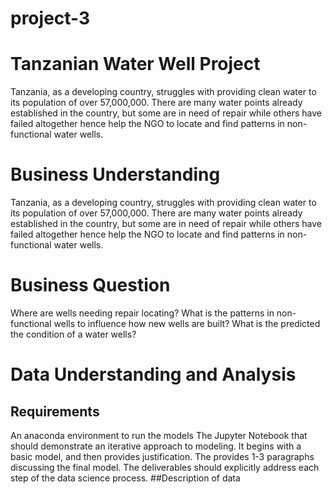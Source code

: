 # project-3
# Tanzanian Water Well Project
Tanzania, as a developing country, struggles with providing clean water to its population of over 57,000,000. There are many water points already established in the country, but some are in need of repair while others have failed altogether hence help the NGO to locate and find patterns in non-functional water wells.
# Business Understanding
Tanzania, as a developing country, struggles with providing clean water to its population of over 57,000,000. There are many water points already established in the country, but some are in need of repair while others have failed altogether hence help the NGO to locate and find patterns in non-functional water wells.
# Business Question
Where are wells needing repair locating?
What is the patterns in non-functional wells to influence how new wells are built?
What is the predicted the condition of a water wells?
# Data Understanding and Analysis
## Requirements
An anaconda environment to run the models
The Jupyter Notebook that should demonstrate an iterative approach to modeling. It begins with a basic model, and then provides justification. The provides 1-3 paragraphs discussing the final model.
The deliverables should explicitly address each step of the data science process.
##Description of data

